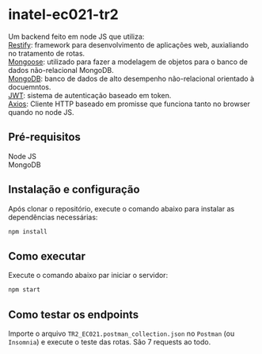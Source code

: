 # inatel-ec021-tr2

Um backend feito em node JS que utiliza:  
[Restify](http://restify.com/): framework para desenvolvimento de aplicações web, auxialiando no tratamento de rotas.  
[Mongoose](https://mongoosejs.com/): utilizado para fazer a modelagem de objetos para o banco de dados não-relacional MongoDB.     
[MongoDB](https://www.mongodb.com/): banco de dados de alto desempenho não-relacional orientado à docuemntos.    
[JWT](https://jwt.io/): sistema de autenticação baseado em token.    
[Axios](https://github.com/axios/axios): Cliente HTTP baseado em promisse que funciona tanto no browser quando no node JS.  

## Pré-requisitos
Node JS  
MongoDB

## Instalação e configuração
Após clonar o repositório, execute o comando abaixo para instalar as dependências necessárias:

```sh
npm install
```

## Como executar
Execute o comando abaixo par iniciar o servidor:

```sh
npm start
```

## Como testar os endpoints
Importe o arquivo `TR2_EC021.postman_collection.json` no `Postman` (ou `Insomnia`) e execute o teste das rotas. São 7 requests ao todo.
